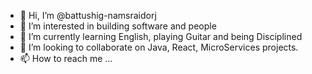 - 👋 Hi, I’m @battushig-namsraidorj
- 👀 I’m interested in building software and people
- 🌱 I’m currently learning English, playing Guitar and being Disciplined
- 💞️ I’m looking to collaborate on Java, React, MicroServices projects.
- 📫 How to reach me ...

<!---
battushig-namsraidorj/battushig-namsraidorj is a ✨ special ✨ repository because its `README.md` (this file) appears on your GitHub profile.
You can click the Preview link to take a look at your changes.
--->
